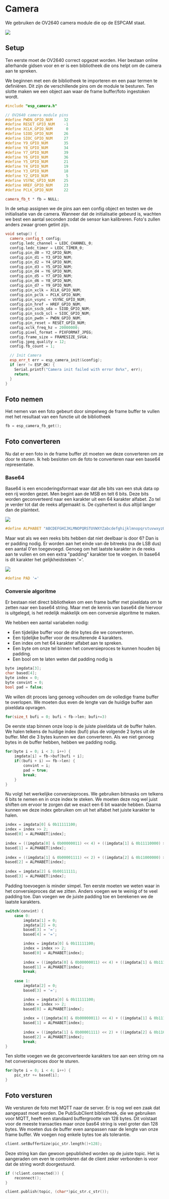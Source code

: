 # Camera

We gebruiken de OV2640 camera module die op de ESPCAM staat.

![](https://www.arducam.com/wp-content/uploads/2021/07/Arducam-_OV2640_-Camera_Module_M0031-1-600x600.jpg)

## Setup
Ten eerste moet de OV2640 correct opgezet worden. Hier bestaan online allerhande gidsen voor en er is een bibliotheek die ons helpt om de camera aan te spreken.

We beginnen met een de bibliotheek te importeren en een paar termen te definiëren. Dit zijn de verschillende pins om de module te besturen. Ten slotte maken we een object aan waar de frame buffer/foto ingestoken wordt.
```cpp
#include "esp_camera.h"

// OV2640 camera module pins
#define PWDN_GPIO_NUM     32
#define RESET_GPIO_NUM    -1
#define XCLK_GPIO_NUM      0
#define SIOD_GPIO_NUM     26
#define SIOC_GPIO_NUM     27
#define Y9_GPIO_NUM       35
#define Y8_GPIO_NUM       34
#define Y7_GPIO_NUM       39
#define Y6_GPIO_NUM       36
#define Y5_GPIO_NUM       21
#define Y4_GPIO_NUM       19
#define Y3_GPIO_NUM       18
#define Y2_GPIO_NUM        5
#define VSYNC_GPIO_NUM    25
#define HREF_GPIO_NUM     23
#define PCLK_GPIO_NUM     22

camera_fb_t * fb = NULL;
```

In de setup assignen we de pins aan een config object en testen we de initialisatie van de camera. Wanneer dat de initialisatie gebeurd is, wachten we best een aantal seconden zodat de sensor kan kalibreren. Foto's zullen anders zwaar groen getint zijn.
```cpp
void setup() {
  camera_config_t config;
  config.ledc_channel = LEDC_CHANNEL_0;
  config.ledc_timer = LEDC_TIMER_0;
  config.pin_d0 = Y2_GPIO_NUM;
  config.pin_d1 = Y3_GPIO_NUM;
  config.pin_d2 = Y4_GPIO_NUM;
  config.pin_d3 = Y5_GPIO_NUM;
  config.pin_d4 = Y6_GPIO_NUM;
  config.pin_d5 = Y7_GPIO_NUM;
  config.pin_d6 = Y8_GPIO_NUM;
  config.pin_d7 = Y9_GPIO_NUM;
  config.pin_xclk = XCLK_GPIO_NUM;
  config.pin_pclk = PCLK_GPIO_NUM;
  config.pin_vsync = VSYNC_GPIO_NUM;
  config.pin_href = HREF_GPIO_NUM;
  config.pin_sscb_sda = SIOD_GPIO_NUM;
  config.pin_sscb_scl = SIOC_GPIO_NUM;
  config.pin_pwdn = PWDN_GPIO_NUM;
  config.pin_reset = RESET_GPIO_NUM;
  config.xclk_freq_hz = 20000000;
  config.pixel_format = PIXFORMAT_JPEG;
  config.frame_size = FRAMESIZE_SVGA;
  config.jpeg_quality = 12;
  config.fb_count = 1;

  // Init Camera
  esp_err_t err = esp_camera_init(&config);
  if (err != ESP_OK) {
    Serial.printf("Camera init failed with error 0x%x", err);
    return;
  }
}
```


## Foto nemen
Het nemen van een foto gebeurt door simpelweg de frame buffer te vullen met het resultaat van een functie uit de bibliotheek
```cpp
fb = esp_camera_fb_get();
```


## Foto converteren
Nu dat er een foto in de frame buffer zit moeten we deze converteren om ze door te sturen. Ik heb besloten om de foto te converteren naar een base64 representatie. 

### Base64
Base64 is een encoderingsformaat waar dat alle bits van een stuk data op een rij worden gezet. Men begint aan de MSB en telt 6 bits. Deze bits worden geconverteerd naar een karakter uit een 64 karakter alfabet. Zo tel je verder tot dat de reeks afgemaakt is. De cyphertext is dus altijd langer dan de plaintext.

![](./assets/img/base64_conversion.png)

```cpp
#define ALPHABET "ABCDEFGHIJKLMNOPQRSTUVWXYZabcdefghijklmnopqrstuvwxyz0123456789+/"
```

Maar wat als we een reeks bits hebben dat niet deelbaar is door 6? Dan is er padding nodig. Er worden aan het einde van de bitreeks (na de LSB dus) een aantal 0'en toegevoegd. Genoeg om het laatste karakter in de reeks aan te vullen en om een extra "padding" karakter toe te voegen. In base64 is dit karakter het gelijkheidsteken '='.

![](./assets/img/base64_padded_conversion.png)

```cpp
#define PAD '='
```

### Conversie algoritme
Er bestaan niet direct bibliotheken om een frame buffer met pixeldata om te zetten naar een base64 string. Maar met de kennis van base64 die hiervoor is uitgelegd, is het redelijk makkelijk om een conversie algoritme te maken.

We hebben een aantal variabelen nodig: 
- Een tijdelijke buffer voor de drie bytes die we converteren.
- Een tijdelijke buffer voor de resulterende 4 karakters. 
- Een index om het 64 karakter alfabet aan te spreken.
- Een byte om onze tel binnen het conversieproces te kunnen houden bij padding.
- Een bool om te laten weten dat padding nodig is
```cpp
byte imgdata[3];
char based[4];
byte index = 0;
byte convint = 0;
bool pad = false;
```

We willen dit proces lang genoeg volhouden om de volledige frame buffer te overlopen. We moeten dus even de lengte van de huidige buffer aan pixeldata opvragen.
```cpp
for(size_t bufi = 0; bufi < fb->len; bufi+=3)
```

De eerste stap binnen onze loop is de juiste pixeldata uit de buffer halen. We halen telkens de huidige index (bufi) plus de volgende 2 bytes uit de buffer. Met die 3 bytes kunnen we dan converteren. Als we niet genoeg bytes in de buffer hebben, hebben we padding nodig.
```cpp
for(byte i = 0; i < 3; i++) {
	imgdata[i] = fb->buf[bufi + i];
	if((bufi + i) == fb->len) {
		convint = i;
        pad = true;
		break;
	}
}
```

Nu volgt het werkelijke conversieproces. We gebruiken bitmasks om telkens 6 bits te nemen en in onze index te steken. We moeten deze nog wel juist shiften om ervoor te zorgen dat we exact een 6 bit waarde hebben. Daarna kunnen we deze index gebruiken om uit het alfabet het juiste karakter te halen.
```cpp
index = imgdata[0] & 0b11111100;
index = index >> 2;
based[0] = ALPHABET[index];
  
index = ((imgdata[0] & 0b00000011) << 4) + ((imgdata[1] & 0b11110000) >> 4);
based[1] = ALPHABET[index];
      
index = ((imgdata[1] & 0b00001111) << 2) + ((imgdata[2] & 0b11000000) >> 6);
based[2] = ALPHABET[index];
  
index = imgdata[2] & 0b00111111;
based[3] = ALPHABET[index];
```

Padding toevoegen is minder simpel. Ten eerste moeten we weten waar in het conversieproces dat we zitten. Anders voegen we te weinig of te veel padding toe. Dan voegen we de juiste padding toe en berekenen we de laatste karakters.
```cpp
switch(convint) {
	case 0:
		imgdata[1] = 0;
		imgdata[2] = 0;
		based[3] = '=';
        based[4] = '=';

        index = imgdata[0] & 0b11111100;
        index = index >> 2;
        based[0] = ALPHABET[index];
      
        index = ((imgdata[0] & 0b00000011) << 4) + ((imgdata[1] & 0b11110000) >> 4);
        based[1] = ALPHABET[index];
        break;
          
	case 1:
        imgdata[2] = 0;
        based[3] = '=';

        index = imgdata[0] & 0b11111100;
        index = index >> 2;
        based[0] = ALPHABET[index];
      
        index = ((imgdata[0] & 0b00000011) << 4) + ((imgdata[1] & 0b11110000) >> 4);
        based[1] = ALPHABET[index];
          
        index = ((imgdata[1] & 0b00001111) << 2) + ((imgdata[2] & 0b11000000) >> 6);
        based[2] = ALPHABET[index];
        break;
}
```

Ten slotte voegen we de geconverteerde karakters toe aan een string om na het conversieproces door te sturen.
```cpp
for(byte i = 0; i < 4; i++) {
	pic_str += based[i];
}
```


## Foto versturen
We versturen de foto met MQTT naar de server. Er is nog wel een zaak dat aangepast moet worden. De PubSubClient bibliotheek, die we gebruiken voor MQTT, heeft een standaard buffergrootte van 128 bytes. Dit volstaat voor de meeste transacties maar onze bas64 string is veel groter dan 128 bytes. We moeten dus de buffer even aanpassen naar de lengte van onze frame buffer. We voegen nog enkele bytes toe als tolerantie.
```cpp
client.setBufferSize(pic_str.length()+128);
```

Deze string kan dan gewoon gepublished worden op de juiste topic. Het is aangeraden om even te controleren dat de client zeker verbonden is voor dat de string wordt doorgestuurd.
```cpp
if (!client.connected()) {
	reconnect();
}

client.publish(topic, (char*)pic_str.c_str());
```
